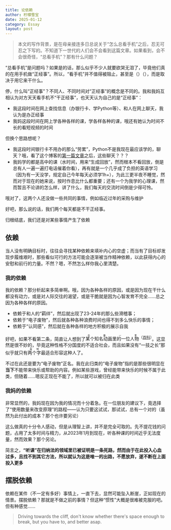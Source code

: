 ```yaml
---
title: 论依赖
author: 柠檬雪宝
date: 2025-01-12
category: Essay
layout: post
---
```


> 本文的写作背景，是在母亲接连多日总说关于“怎么总看手机”之后，忍无可忍之下写的。不知道下一世代的人们会不会看到这篇文章。如果看到，会不会很奇怪，“总看手机”？那有什么问题？

“总看手机”是问题吗？如果是的话，那么似乎不少人就要欲哭无泪了，毕竟他们真的在用手机做“正经事”。所以，“看手机”并不值得被阻止，甚至是（）（），而是取决于用它来干什么。

停，什么叫“正经事”？不同人、不同时间对“正经事”的概念是不同的。我和我妈互相认为对方天天看手机不“干正经事”，也天天认为自己的是“正经事”：
- 我这段时间在网上查找信息（办银行卡、学Python等）、和人在网上聊天，我认为是办正经事
- 我妈这段时间在网上学各种各样的课，学各样各种的课，哦还有她认为时间不长的看短视频的时间

但换个思路想呢？
- 我这段时间银行卡不用办的那么“劳累”，Python不是我现在最应该学的，聊天？哦，看了这个博客的[第一篇文章](/1.html)之后，这些聊天？？？
- 我妈学的都是高中的课（水时间，用来“生成回放”，然而根本不看回放，倒是总有人一遍一遍打电话催着你看），再有就是一个几乎成了负担的英语学习（因为有一天没学，规定自己今年每天必须学1h+），为此三更半夜不睡觉，然而对于现在的她来说，按时作息比什么都重要；还有一个为我学的心理课，然而暂且不论讲的怎么样，讲了什么，我们每天的交流时间倒是少得可怜。

哦对了，这两个人还没做一些共同的事情，例如临近过年的采购与维护

好吧，那么说的话，我们两个每天都是不干正经事。

归根结底，我们还是对某些事情产生了依赖

## 依赖

当人没有明确目标时，往往会寻找某种依赖来填补内心的空虚；而当有了目标却发现步履维艰时，那些看似可行的方法可能会逐渐被当作精神依赖，以此获得内心的安慰和前行的力量。不然？嗯，不然怎么样你我心里清楚。

### 我的依赖

我的依赖？那分析起来多简单啊。哦，因为各种各样的原因，或是因为现在干什么都没有动力，或是对人际交往的渴望，或是干脆就是因为心智发育不完全……总之因为各种各样的原因。
- 依赖于和人的“羁绊”，然后就出现了23-24年的那么些滑稽事；
- 依赖于“电子废物”，然后就各种各种浪费时间也得不到多么快乐的事情；
- 依赖于“认同感”，然后就在各种各样的地方积极的展示自我

好吧，如果不看第二条，简直让人想到了<ruby>某个知名动画里的一位人物<rp>（</rp><rt>后藤一里</rt><rp>）</rp></ruby><sup>（[百科](https://zh.moegirl.org.cn/%E5%90%8E%E8%97%A4%E4%B8%80%E9%87%8C)）</sup>。这显然是很不妙的，毕竟这种性格不分国度的不适合社会，而且如果没有“一技之长”那似乎就只有<ruby>两个字<rp>（</rp><rt>废物</rt><rp>）</rp></ruby>最适合形容这种人了。

不过在此还是要为“电子废物”正名。我在此归类的“电子废物”指的是那些很明显在**当下**不能带来快乐或帮助的内容。例如某些游戏，曾经能带来快乐的时候不属于此类，但随着……嗯反正现在不能了，所以就可以被归在此类

### 我妈的依赖

非常显然的，我妈现在因为我的情况而十分着急。在一位朋友的建议下，竟选择了“使用数量来改变原理”的路程——认为只要这试试，那试试，总有一个对的（虽然为此付出的成本？那个也许要另论）

这么做真的十分令人感动，但是从理智上讲，并不是完全可取的。先不提花钱的问题，占用了太多时间与精力，从2023年1月到现在，听各种课的时间近乎无法度量，然而效果？那个另论。

简言之，**“听课”在归纳法的领域里已被证明是一条死路，然而由于在此投入心血过多，且找不到其它方法，所以就认为这是唯一的出路，不愿放弃，遂不断在上面投入更多**

## 摆脱依赖

依赖在某件（不一定有多好）事情上，一直下去，显然可能坠入断崖，正如现在的情景。摆脱依赖？那就是不做之前的事情？但这种“惯性”大概是很难被克服的吧。但有种感觉……

> Driving towards the cliff, don't know whether there's space enough to break, but you have to, and better asap.